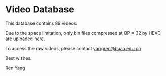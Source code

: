 # Video Database 

This database contains 89 videos.

Due to the space limitation, only bin files compressed at QP = 32 by HEVC are uploaded here.

To access the raw videos, please contact yangren@buaa.edu.cn

Best wishes.

Ren Yang
